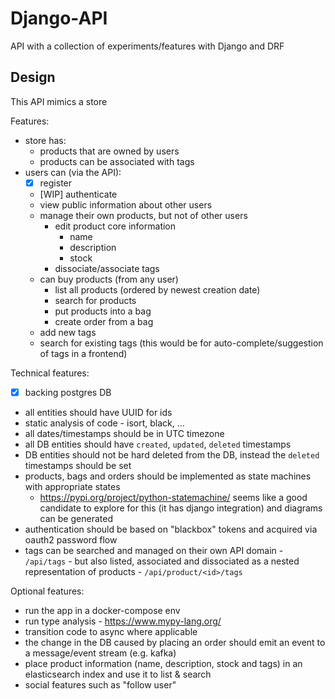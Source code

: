 # Django-API
API with a collection of experiments/features with Django and DRF

## Design
This API mimics a store

Features:
- store has:
    - products that are owned by users
    - products can be associated with tags
- users can (via the API):
    - [x] register
    - [WIP] authenticate
    - view public information about other users
    - manage their own products, but not of other users
        - edit product core information
            - name
            - description
            - stock
        - dissociate/associate tags
    - can buy products (from any user)
        - list all products (ordered by newest creation date)
        - search for products
        - put products into a bag
        - create order from a bag
    - add new tags
    - search for existing tags (this would be for auto-complete/suggestion of tags in a frontend)

Technical features:
- [x] backing postgres DB
- all entities should have UUID for ids
- static analysis of code - isort, black, ...
- all dates/timestamps should be in UTC timezone
- all DB entities should have `created`, `updated`, `deleted` timestamps
- DB entities should not be hard deleted from the DB, instead the `deleted` timestamps should be set
- products, bags and orders should be implemented as state machines with appropriate states
    - https://pypi.org/project/python-statemachine/ seems like a good candidate to explore for this (it has django integration) and diagrams can be generated
- authentication should be based on "blackbox" tokens and acquired via oauth2 password flow
- tags can be searched and managed on their own API domain - `/api/tags` - but also listed, associated and dissociated as a nested representation of products - `/api/product/<id>/tags`

Optional features:
- run the app in a docker-compose env
- run type analysis - https://www.mypy-lang.org/
- transition code to async where applicable
- the change in the DB caused by placing an order should emit an event to a message/event stream (e.g. kafka)
- place product information (name, description, stock and tags) in an elasticsearch index and use it to list & search
- social features such as "follow user"
